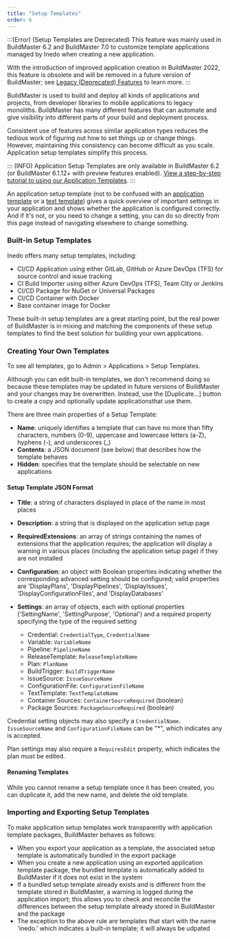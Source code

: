 ```yaml
---
title: "Setup Templates"
order: 6
---
```


:::(Error) (Setup Templates are Deprecated)
This feature was mainly used in BuildMaster 6.2 and BuildMaster 7.0 to customize template applications managed by Inedo when creating a new application.

With the introduction of improved application creation in BuildMaster 2022, this feature is obsolete and will be removed in a future version of BuildMaster; see [Legacy (Deprecated) Features](/docs/buildmaster/installation-maintenance/buildmaster-legacy) to learn more.
:::

BuildMaster is used to build and deploy all kinds of applications and projects, from developer libraries to mobile applications to legacy monoliths. BuildMaster has many different features that can automate and give visibility into different parts of your build and deployment process.

Consistent use of features across similar application types reduces the tedious work of figuring out how to set things up or change things. However, maintaining this consistency can become difficult as you scale. Application setup templates simplify this process.

::: (INFO) 
Application Setup Templates are only available in BuildMaster 6.2 (or BuildMaster 6.1.12+ with preview features enabled). [View a step-by-step tutorial to using our Application Templates](https://www.inedo.com/buildmaster/getting-started-with-application-templates-in-buildmaster).
:::

An application setup template (not to be confused with an [application template](/docs/buildmaster/installation-maintenance/buildmaster-legacy/buildmaster-legacy-application-templates) or a [text template](/docs/executionengine/overview/executionengine-components-text-templating)) gives a quick overview of important settings in your application and shows whether the application is configured correctly. And if it's not, or you need to change a setting, you can do so directly from this page instead of navigating elsewhere to change something.

### Built-in Setup Templates
Inedo offers many setup templates, including:

* CI/CD Application using either GitLab, GitHub or Azure DevOps (TFS) for source control and issue tracking
* CI Build Importer using either Azure DevOps (TFS), Team City or Jenkins
* CI/CD Package for NuGet or Universal Packages
* CI/CD Container with Docker
* Base container image for Docker

These built-in setup templates are a great starting point, but the real power of BuildMaster is in mixing and matching the components of these setup templates to find the best solution for building your own applications.

### Creating Your Own Templates
To see all templates, go to Admin > Applications > Setup Templates.

Although you can edit built-in templates, we don't recommend doing so because these templates may be updated in future versions of BuildMaster and your changes may be overwritten. Instead, use the [Duplicate...] button to create a copy and optionally update applicationsthat use them.

There are three main properties of a Setup Template:
* **Name**: uniquely identifies a template that can have no more than fifty characters, numbers (0-9), uppercase and lowercase letters (a-Z), hyphens (-), and underscores (_)
* **Contents**: a JSON document (see below) that describes how the template behaves
* **Hidden**: specifies that the template should be selectable on new applications

#### Setup Template JSON Format
* **Title**: a string of characters displayed in place of the name in most places
* **Description**: a string that is displayed on the application setup page
* **RequiredExtensions**: an array of strings containing the names of extensions that the application requires; the application will display a warning in various places (including the application setup page) if they are not installed
* **Configuration**: an object with Boolean properties indicating whether the corresponding advanced setting should be configured; valid properties are 'DisplayPlans', 'DisplayPipelines', 'DisplayIssues', 'DisplayConfigurationFiles', and 'DisplayDatabases'
* **Settings**: an array of objects, each with optional properties ('SettingName', 'SettingPurpose', 'Optional') and a required property specifying the type of the required setting

  * Credential: `CredentialType`, `CredentialName`
  * Variable: `VariableName`
  * Pipeline: `PipelineName`
  * ReleaseTemplate: `ReleaseTemplateName`
  * Plan: `PlanName`
  * BuildTrigger: `BuildTriggerName`
  * IssueSource: `IssueSourceName`
  * ConfigurationFile: `ConfigurationFileName`
  *	TextTemplate: `TextTemplateName`
  *	Container Sources: `ContainerSourceRequired` (boolean)
  *	Package Sources: `PackageSourceRequired` (boolean)

Credential setting objects may also specify a `CredentialName`. `IssueSourceName` and `ConfigurationFileName` can be "\*", which indicates any is accepted.

Plan settings may also require a `RequiresEdit` property, which indicates the plan must be edited.

#### Renaming Templates
While you cannot rename a setup template once it has been created, you can duplicate it, add the new name, and delete the old template.

### Importing and Exporting Setup Templates
To make application setup templates work transparently with application template packages, BuildMaster behaves as follows:

* When you export your application as a template, the associated setup template is automatically bundled in the export package
* When you create a new application using an exported application template package, the bundled template is automatically added to BuildMaster if it does not exist in the system
* If a bundled setup template already exists and is different from the template stored in BuildMaster, a warning is logged during the application import; this allows you to check and reconcile the differences between the setup template already stored in BuildMaster and the package
* The exception to the above rule are templates that start with the name 'inedo.' which indicates a built-in template; it will always be udpated
